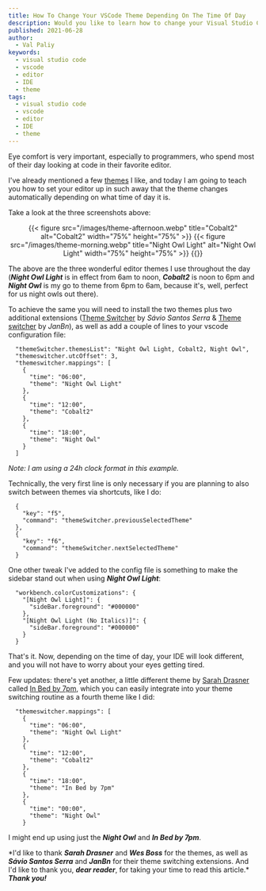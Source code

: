 ```yaml
---
title: How To Change Your VSCode Theme Depending On The Time Of Day
description: Would you like to learn how to change your Visual Studio Code theme as time goes by? Read on!
published: 2021-06-28
author:
  - Val Paliy
keywords:
  - visual studio code
  - vscode
  - editor
  - IDE
  - theme
tags:
  - visual studio code
  - vscode
  - editor
  - IDE
  - theme
---
```


Eye comfort is very important, especially to programmers, who spend most of their day looking at code in their favorite editor.

I've already mentioned a few [themes](https://valticus.pro/tags/theme/) I like, and today I am going to teach you how to set your editor up in such away that the theme changes automatically depending on what time of day it is.

Take a look at the three screenshots above:

<div align="center">{{< figure src="/images/theme-afternoon.webp" title="Cobalt2" alt="Cobalt2" width="75%" height="75%" >}}
{{< figure src="/images/theme-morning.webp" title="Night Owl Light" alt="Night Owl Light" width="75%" height="75%" >}}
{{<di figure src="/images/theme-night.webp" title="Night Owl" alt="Night Owl" width="75%" height="75%" >}}</div>

The above are the three wonderful editor themes I use throughout the day (**_Night Owl Light_** is in effect from 6am to noon, **_Cobalt2_** is noon to 6pm and **_Night Owl_** is my go to theme from 6pm to 6am, because it's, well, perfect for us night owls out there).

To achieve the same you will need to install the two themes plus two additional extensions ([Theme Switcher](https://marketplace.visualstudio.com/items?itemName=savioserra.theme-switcher) by _Sávio Santos Serra_ & [Theme switcher](https://marketplace.visualstudio.com/items?itemName=JanBn.vscode-theme-switcher) by _JanBn_), as well as add a couple of lines to your vscode configuration file:

```
  "themeSwitcher.themesList": "Night Owl Light, Cobalt2, Night Owl",
  "themeswitcher.utcOffset": 3,
  "themeswitcher.mappings": [
    {
      "time": "06:00",
      "theme": "Night Owl Light"
    },
    {
      "time": "12:00",
      "theme": "Cobalt2"
    },
    {
      "time": "18:00",
      "theme": "Night Owl"
    }
  ]
```

_Note: I am using a 24h clock format in this example._

Technically, the very first line is only necessary if you are planning to also switch between themes via shortcuts, like I do:

```
  {
    "key": "f5",
    "command": "themeSwitcher.previousSelectedTheme"
  },
  {
    "key": "f6",
    "command": "themeSwitcher.nextSelectedTheme"
  }

```

One other tweak I've added to the config file is something to make the sidebar stand out when using **_Night Owl Light_**:

```
  "workbench.colorCustomizations": {
    "[Night Owl Light]": {
      "sideBar.foreground": "#000000"
    },
    "[Night Owl Light (No Italics)]": {
      "sideBar.foreground": "#000000"
    }
  }
```

That's it. Now, depending on the time of day, your IDE will look different, and you will not have to worry about your eyes getting tired.

Few updates: there's yet another, a little different theme by [Sarah Drasner](https://sarahdrasnerdesign.com/) called [In Bed by 7pm](https://marketplace.visualstudio.com/items?itemName=sdras.inbedby7pm), which you can easily integrate into your theme switching routine as a fourth theme like I did:

```
  "themeswitcher.mappings": [
    {
      "time": "06:00",
      "theme": "Night Owl Light"
    },
    {
      "time": "12:00",
      "theme": "Cobalt2"
    },
    {
      "time": "18:00",
      "theme": "In Bed by 7pm"
    },
    {
      "time": "00:00",
      "theme": "Night Owl"
    }
```

I might end up using just the **_Night Owl_** and **_In Bed by 7pm_**.

\*I'd like to thank **_Sarah Drasner_** and **_Wes Boss_** for the themes, as well as **_Sávio Santos Serra_** and **_JanBn_** for their theme switching extensions. And I'd like to thank you, **_dear reader_**, for taking your time to read this article.\* **_Thank you!_**

